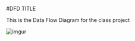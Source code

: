 #DFD TITLE

This is the Data Flow Diagram for the class project

![imgur](http://i.imgur.com/CeoOIAw.png)
